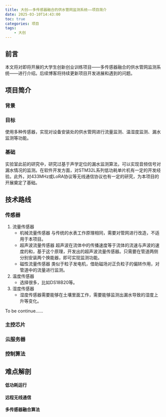 ```yaml
---
title: 大创——多传感器融合的供水管网监测系统——项目简介
date: 2025-03-10T14:43:00
toc: true
categories: 项目
tags:
	- 大创
---
```

## 前言
本文将对即将开展的大学生创新创业训练项目——多传感器融合的供水管网监测系统——进行介绍。后续博客将持续更新项目开发进展和遇到的问题。

<!-- more -->

## 项目简介
### 背景

### 目标
使用多种传感器，实现对设备安装处的供水管网进行流量监测、温湿度监测、漏水监测等功能。
### 基础
实验室此前的研究中，研究过基于声学定位的漏水监测算法，可以实现音频信号对漏水情况的监测。在软件开发方面，对STM32L系列低功耗单片机有一定的开发经验。此外，对433MHz或LoRA协议等无线通信协议也有一定的研究，为本项目的开展奠定了基础。
## 技术路线
### 传感器
1. 流量传感器
	- 机械流量传感器
		与传统的水表工作原理相同，需要对管网进行改造，不适用于本项目。
	- 超声波流量传感器
		超声波在流体中的传播速度等于流体的流速与声波的速度的和，基于这个原理，开发出的超声波流量传感器。只需要在管道两侧分别安装两个换能器，即可实现监测功能。
	- 磁性流量传感器
		类似于粒子发电机，借助磁场对正负粒子的偏转作用，对管道中的流量进行监测。
2. 温度传感器
	- 选择很多，比如DS18B20等。
3. 湿度传感器
	- 湿度传感器需要能够在土壤里面工作，需要能够监测出漏水导致的湿度上升等变化。

To be continue......
### 主控芯片
### 云服务器
### 控制算法
## 难点解剖
#### 低功耗运行
#### 远程无线通信
#### 多传感器融合算法

